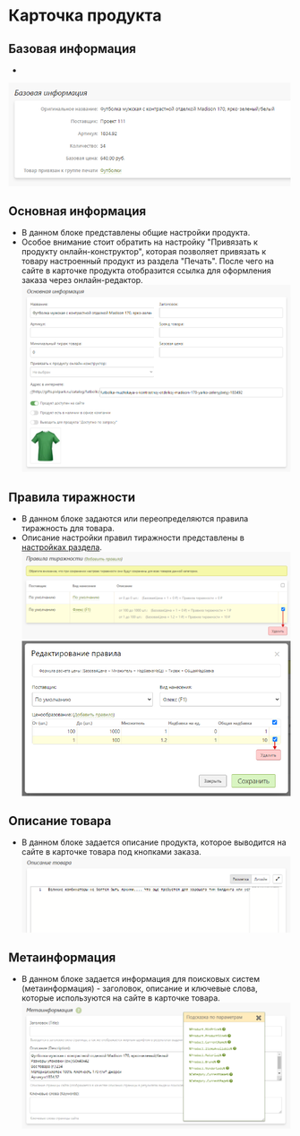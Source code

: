 # Карточка продукта

## Базовая информация
* 
![](../_media/gift/gift01.png ':size=50%')

## Основная информация
* В данном блоке представлены общие настройки продукта.
* Особое внимание стоит обратить на настройку "Привязать к продукту онлайн-конструктор", которая позволяет привязать к товару настроенный продукт из раздела "Печать". После чего на сайте в карточке продукта отобразится ссылка для оформления заказа через онлайн-редактор.
![](../_media/gift/gift02.png ':size=70%')

## Правила тиражности
* В данном блоке задаются или переопределяются правила тиражность для товара.
* Описание настройки правил тиражности представлены в [настройках раздела](/gift/settings?id=Правила-тиражности).
![](../_media/gift/gift03.png ':size=60%')
![](../_media/gift/gift04.png ':size=60%')

## Описание товара
* В данном блоке задается описание продукта, которое выводится на сайте в карточке товара под кнопками заказа.
![](../_media/gift/gift05.png ':size=70%')

## Метаинформация
* В данном блоке задается информация для поисковых систем (метаинформация) - заголовок, описание и ключевые слова, которые используются на сайте в карточке товара.
![](../_media/gift/gift06.png ':size=70%')